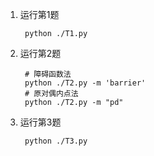 1. 运行第1题
   ```
    python ./T1.py
   ```
2. 运行第2题
   ```
    # 障碍函数法
    python ./T2.py -m 'barrier'
    # 原对偶内点法
    python ./T2.py -m "pd"
   ```
3. 运行第3题
   ```
    python ./T3.py
   ```